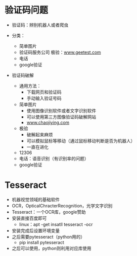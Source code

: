 # 验证码问题
- 验证码：辨别机器人或者爬虫
- 分类：
    - 简单图片
    - 验证码服务公司 极验：www.geetest.com
    - 电话
    - google验证
    
- 验证码破解
    - 通用方法：
        - 下载网页和验证码
        - 手动输入验证号码
    - 简单图片
        - 使用图像识别软件或者文字识别软件
        - 可以使用第三方图像验证码破解网站
        - www.chaojiying.com
    - 极验
        - 破解起来麻烦
        - 可以模拟鼠标等移动（通过鼠标移动判断是否为机器人）
        - 一直在进化
    - 12306
    - 电话：语音识别（有识别率的问题）
    - google验证
    
# Tesseract
- 机器视觉领域的基础软件
- OCR，OpticalChracterRecognition，光学文字识别
- Tesseract：一个OCR库，google赞助
- 安装直接百度即可
    - linux：apt -get insatll tesseract -ocr
- 安装完成后设置环境变量
- 之后需要pytesseract（python用的）
    - pip install pytesseract
- 之后可以使用，python则利用对应库使用